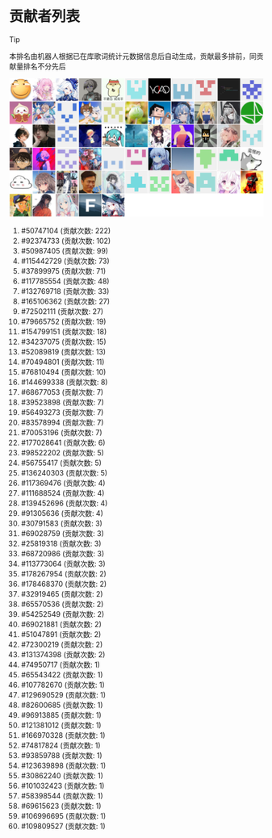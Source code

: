 # 贡献者列表

> [!TIP]
> 本排名由机器人根据已在库歌词统计元数据信息后自动生成，贡献最多排前，同贡献量排名不分先后

![贡献者头像画廊](./CONTRIBUTORS.svg)

1. #50747104 (贡献次数: 222)
2. #92374733 (贡献次数: 102)
3. #50987405 (贡献次数: 99)
4. #115442729 (贡献次数: 73)
5. #37899975 (贡献次数: 71)
6. #117785554 (贡献次数: 48)
7. #132769718 (贡献次数: 33)
8. #165106362 (贡献次数: 27)
9. #72502111 (贡献次数: 27)
10. #79665752 (贡献次数: 19)
11. #154799151 (贡献次数: 18)
12. #34237075 (贡献次数: 15)
13. #52089819 (贡献次数: 13)
14. #70494801 (贡献次数: 11)
15. #76810494 (贡献次数: 10)
16. #144699338 (贡献次数: 8)
17. #68677053 (贡献次数: 7)
18. #39523898 (贡献次数: 7)
19. #56493273 (贡献次数: 7)
20. #83578994 (贡献次数: 7)
21. #70053196 (贡献次数: 7)
22. #177028641 (贡献次数: 6)
23. #98522202 (贡献次数: 5)
24. #56755417 (贡献次数: 5)
25. #136240303 (贡献次数: 5)
26. #117369476 (贡献次数: 4)
27. #111688524 (贡献次数: 4)
28. #139452696 (贡献次数: 4)
29. #91305636 (贡献次数: 4)
30. #30791583 (贡献次数: 3)
31. #69028759 (贡献次数: 3)
32. #25819318 (贡献次数: 3)
33. #68720986 (贡献次数: 3)
34. #113773064 (贡献次数: 3)
35. #178267954 (贡献次数: 2)
36. #178468370 (贡献次数: 2)
37. #32919465 (贡献次数: 2)
38. #65570536 (贡献次数: 2)
39. #54252549 (贡献次数: 2)
40. #69021881 (贡献次数: 2)
41. #51047891 (贡献次数: 2)
42. #72300219 (贡献次数: 2)
43. #131374398 (贡献次数: 2)
44. #74950717 (贡献次数: 1)
45. #65543422 (贡献次数: 1)
46. #107782670 (贡献次数: 1)
47. #129690529 (贡献次数: 1)
48. #82600685 (贡献次数: 1)
49. #96913885 (贡献次数: 1)
50. #121381012 (贡献次数: 1)
51. #166970328 (贡献次数: 1)
52. #74817824 (贡献次数: 1)
53. #93859788 (贡献次数: 1)
54. #123639898 (贡献次数: 1)
55. #30862240 (贡献次数: 1)
56. #101032423 (贡献次数: 1)
57. #58398544 (贡献次数: 1)
58. #69615623 (贡献次数: 1)
59. #106996695 (贡献次数: 1)
60. #109809527 (贡献次数: 1)
